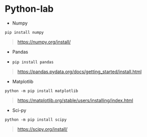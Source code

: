 # Python-lab
* Numpy
```
pip install numpy
```
> https://numpy.org/install/
* Pandas
* ```
  pip install pandas
  ```
> https://pandas.pydata.org/docs/getting_started/install.html

* Matplotlib
```
python -m pip install matplotlib
```
> https://matplotlib.org/stable/users/installing/index.html
* Sci-py
```
python -m pip install scipy
```
> https://scipy.org/install/
